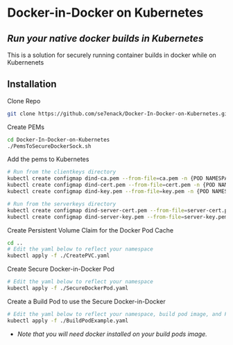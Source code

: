 # Docker-in-Docker on Kubernetes
## _Run your native docker builds in Kubernetes_

This is a solution for securely running container builds in docker while on Kubernenets

## Installation

Clone Repo
```sh
git clone https://github.com/se7enack/Docker-In-Docker-on-Kubernetes.git
```

Create PEMs

```sh
cd Docker-In-Docker-on-Kubernetes
./PemsToSecureDockerSock.sh
```

Add the pems to Kubernetes
```sh
# Run from the clientkeys directory
kubectl create configmap dind-ca.pem --from-file=ca.pem -n {POD NAMESPACE}
kubectl create configmap dind-cert.pem --from-file=cert.pem -n {POD NAMESPACE}
kubectl create configmap dind-key.pem --from-file=key.pem -n {POD NAMESPACE}
```
```sh
# Run from the serverkeys directory
kubectl create configmap dind-server-cert.pem --from-file=server-cert.pem -n {POD NAMESPACE}
kubectl create configmap dind-server-key.pem --from-file=server-key.pem -n {POD NAMESPACE}
```
Create Persistent Volume Claim for the Docker Pod Cache
```sh
cd ..
# Edit the yaml below to reflect your namespace
kubectl apply -f ./CreatePVC.yaml
```
Create Secure Docker-in-Docker Pod
```sh
# Edit the yaml below to reflect your namespace
kubectl apply -f ./SecureDockerPod.yaml
```
Create a Build Pod to use the Secure Docker-in-Docker
```sh
# Edit the yaml below to reflect your namespace, build pod image, and FQDN of your docker pod
kubectl apply -f ./BuildPodExample.yaml
```
* _Note that you will need docker installed on your build pods image._
